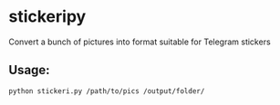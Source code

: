 # stickeripy
Convert a bunch of pictures into format suitable for Telegram stickers

## Usage:

```
python stickeri.py /path/to/pics /output/folder/
```
